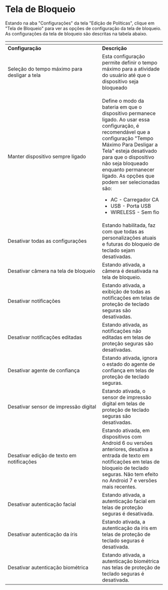 # Tela de Bloqueio

Estando na aba "Configurações" da tela "Edição de Políticas", clique em "Tela de Bloqueio" para ver as opções de configuração da tela de bloqueio. As configurações da tela de bloqueio são descritas na tabela abaixo.

<table data-header-hidden><thead><tr><th width="286"></th><th></th></tr></thead><tbody><tr><td><strong>Configuração</strong></td><td><strong>Descrição</strong></td></tr><tr><td>Seleção do tempo máximo para desligar a tela</td><td>Esta configuração permite definir o tempo máximo para a atividade do usuário até que o dispositivo seja bloqueado</td></tr><tr><td>Manter dispositivo sempre ligado</td><td><p>Define o modo da bateria em que o dispositivo permanece ligado. Ao usar essa configuração, é recomendável que a configuração "Tempo Máximo Para Desligar a Tela" esteja desativado para que o dispositivo não seja bloqueado enquanto permanecer ligado. As opções que podem ser selecionadas são:</p><ul><li>AC - Carregador CA</li><li>USB - Porta USB</li><li>WIRELESS - Sem fio</li></ul></td></tr><tr><td>Desativar todas as configurações</td><td>Estando habilitada, faz com que todas as personalizações atuais e futuras do bloqueio de teclado sejam desativadas.</td></tr><tr><td>Desativar câmera na tela de bloqueio</td><td>Estando ativada, a câmera é desativada na tela de bloqueio.</td></tr><tr><td>Desativar notificações</td><td>Estando ativada, a exibição de todas as notificações em telas de proteção de teclado seguras são desativadas.</td></tr><tr><td>Desativar notificações editadas</td><td>Estando ativada, as notificações não editadas em telas de proteção seguras são desativadas.</td></tr><tr><td>Desativar agente de confiança</td><td>Estando ativada, ignora o estado do agente de confiança em telas de proteção de teclado seguras.</td></tr><tr><td>Desativar sensor de impressão digital</td><td>Estando ativada, o sensor de impressão digital em telas de proteção de teclado seguras são desativadas.</td></tr><tr><td>Desativar edição de texto em notificações</td><td>Estando ativada, em dispositivos com Android 6 ou versões anteriores, desativa a entrada de texto em notificações em telas de bloqueio de teclado seguras. Não tem efeito no Android 7 e versões mais recentes.</td></tr><tr><td>Desativar autenticação facial</td><td>Estando ativada, a autenticação facial em telas de proteção seguras é desativada.</td></tr><tr><td>Desativar autenticação da íris</td><td>Estando ativada, a autenticação da íris em telas de proteção de teclado seguras é desativada.</td></tr><tr><td>Desativar autenticação biométrica</td><td>Estando ativada, a autenticação biométrica nas telas de proteção de teclado seguras é desativada.</td></tr></tbody></table>
